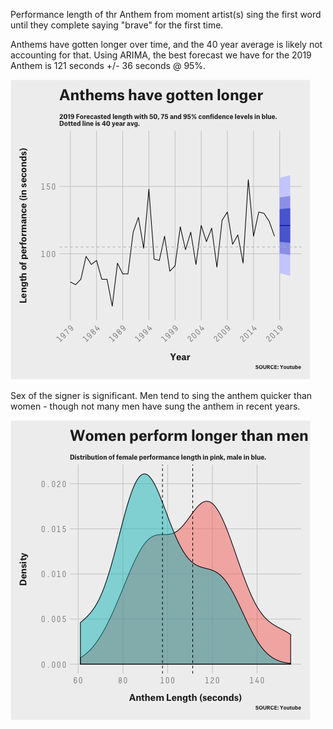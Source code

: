 Performance length of thr Anthem from moment artist(s) sing the first word until they complete saying "brave" for the first time.

Anthems have gotten longer over time, and the 40 year average is likely not accounting for that. 
Using ARIMA, the best forecast we have for the 2019 Anthem is 121 seconds +/- 36 seconds @ 95%.

![alt text](https://github.com/friscojosh/superbowl-anthems/blob/master/anthem_length_over_time.png "")

Sex of the signer is significant. Men tend to sing the anthem quicker than women - though not many men
have sung the anthem in recent years.

![alt text](https://github.com/friscojosh/superbowl-anthems/blob/master/sex_density_plot1.png "")
